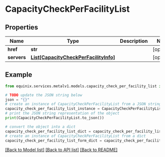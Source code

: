 # CapacityCheckPerFacilityList


## Properties

Name | Type | Description | Notes
------------ | ------------- | ------------- | -------------
**href** | **str** |  | [optional] 
**servers** | [**List[CapacityCheckPerFacilityInfo]**](CapacityCheckPerFacilityInfo.md) |  | [optional] 

## Example

```python
from equinix.services.metalv1.models.capacity_check_per_facility_list import CapacityCheckPerFacilityList

# TODO update the JSON string below
json = "{}"
# create an instance of CapacityCheckPerFacilityList from a JSON string
capacity_check_per_facility_list_instance = CapacityCheckPerFacilityList.from_json(json)
# print the JSON string representation of the object
print(CapacityCheckPerFacilityList.to_json())

# convert the object into a dict
capacity_check_per_facility_list_dict = capacity_check_per_facility_list_instance.to_dict()
# create an instance of CapacityCheckPerFacilityList from a dict
capacity_check_per_facility_list_form_dict = capacity_check_per_facility_list.from_dict(capacity_check_per_facility_list_dict)
```
[[Back to Model list]](../README.md#documentation-for-models) [[Back to API list]](../README.md#documentation-for-api-endpoints) [[Back to README]](../README.md)


